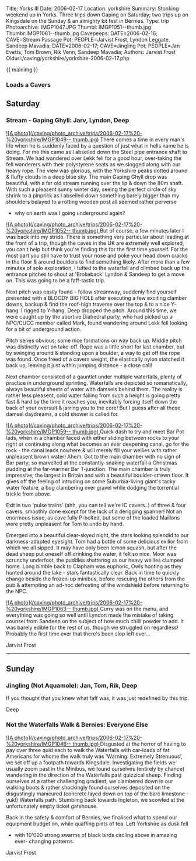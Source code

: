 Title: Yorks III 
Date: 2006-02-17
Location: yorkshire
Summary: Stonking weekend up in Yorks. Three trips down Gaping on Saturday; two trips up on Kingsdale on the Sunday &amp; an almighty kit fest in Bernies.
Type: trip
Photoarchive: IMGP1047.JPG
Thumbl: IMGP1051--thumb.jpg
Thumbr:IMGP1061--thumb.jpg
Cavepeeps: DATE=2006-02-16; CAVE=Stream Passage Pot; PEOPLE=Jarvist Frost, Lyndon Leggate, Sandeep Mavadia;
	   DATE=2006-02-17; CAVE=Jingling Pot; PEOPLE=Jan Evetts, Tom Brown, Rik Venn, Sandeep Mavadia;
Authors: Jarvist Frost
Oldurl:/caving/yorkshire/yorkshire-2006-02-17.php


{{ mainimg }}
### Loads a Cavers

## Saturday

### Stream - Gaping Ghyll: Jarv, Lyndon, Deep

[ ![A photo](/caving/photo_archive/trips/2006-02-17%20-%20yorkshire/IMGP1049--
thumb.jpg)
](/caving/photo_archive/trips/2006-02-17%20-%20yorkshire/IMGP1049.html) There
comes a time in every man's life when he is suddenly faced by a question of
just what in hells name he is doing. For me this came as I abseiled down the
Steel pipe entrance shaft to Stream. We had wandered over Lekk fell for a good
hour, over-taking the fell wanderers with their polystyrene seats as we
slogged along with our heavy rope. The view was glorious, with the Yorkshire
peaks dotted around &amp; fluffy clouds in a deep blue sky. The main Gaping
Ghyll drop was beautiful, with a far old stream running over the lip &amp;
down the 80m shaft. With such a pleasent sunny winter day, seeing the perfect
circle of sky shrink to a pinprick as I abseiled down something barely bigger
than my shoulders belayed to a rotting wooden post all seemed rather perverse
- why on earth was I going underground again?

[ ![A photo](/caving/photo_archive/trips/2006-02-17%20-%20yorkshire/IMGP1052--
thumb.jpg)
](/caving/photo_archive/trips/2006-02-17%20-%20yorkshire/IMGP1052.html) But of
course, a few minutes later I was back into my stride. There is something very
particular about leading at the front of a trip, though the caves in the UK
are extremely well explored, you can't help but think you're finding this for
the first time yourself. For the most part you still have to trust your nose
and poke your head down cracks in the floor &amp; around boulders to find
something likely. After more than a few minutes of solo exploration, I tutted
to the waterfall and climbed back up the entrance pitches to shout at
'Brokeback' Lyndon &amp; Sandeep to get a move on. This was going to be a
faff-tastic trip.

Next pitch was easily found - follow streamway, suddenly find yourself
presented with a BLOODY BIG HOLE after executing a few exciting clamber downs,
backup &amp; find the roof-high traverse over the top &amp; to a nice Y-hang.
I rigged to Y-hang, Deep dropped the pitch. Around this time, we were caught
up by the abortive Diahedral party, who had picked up a NPC/CUCC member called
Mark, found wandering around Lekk fell looking for a bit of underground
action.

Pitch series obvious; some nice formations on way back up. Middle pitch was
distinctly wet on take-off. Rope was a little short for last chamber, but by
swinging around &amp; standing upon a boulder, a way to get off the rope was
found. Once freed of a cavers weight, the elastically nylon statched it back
up, leaving it just within jumping distance - a close call!

Next chamber consisted of a gauntlet under multiple waterfalls, plenty of
practice in underground sprinting. Waterfalls are depicted so romanatically,
always beautiful sheets of water with damsels behind them. The reality is
rather less pleasent, cold water falling from such a height is going pretty
fast &amp; hard by the time it reaches you, inevitably forcing itself down the
back of your oversuit &amp; jarring you to the core! But I guess after all
those damsel daydreams, a cold shower is called for.

[ ![A photo](/caving/photo_archive/trips/2006-02-17%20-%20yorkshire/IMGP1059--
thumb.jpg)
](/caving/photo_archive/trips/2006-02-17%20-%20yorkshire/IMGP1059.html) Quick
dash to try and meet Bar Pot lads, when in a chamber faced with either sliding
between rocks to your right or continuing along what becomes an ever deepening
canal, go for the rock - the canal leads nowhere &amp; will merely fill your
wellies with rather unpleasent brown water! Ahem. Got to the main chamber with
no sign of Bar party; so marvelled at the constantly-snaking waterfall
a Christmas pudding at the far-warmer Bar T-junction. The main chamber is
truly impressive; the largest in Britain and with a beautiful boulder-strewn
floor. It gives off the feeling of intruding on some Suburbia-living giant's
tacky water feature, a bug clambering over gravel while dodging the torrential
trickle from above.

Exit in two 'pulse trains' (ahh, you can tell we're IC cavers..) of three
&amp; four cavers, smoothly done except for the lack of a derigging spanner!
Not an enormous issue, as cave fully P-bolted, but some of the loaded Maillons
were pretty unpleasent for Tom to undo by hand.

Emerged into a beautiful clear-skyed night, the stars looking splendid to our
darkness-adapted eyesight. Tom had a bottle of some delicious exilior from
which we all sipped. It may have only been lemon squash, but after the dead
sheep put oneself off drinking the water, it felt so nice. Moor was scrunchy
underfoot, the puddles shattering as our heavy wellies clumped home. Long
bimble back to Clapham was euphoric, Owls hooting as they hunted around the
lake - stars fantastically clear. Back in time to quickly change beside the
frozen-up minibus, before rescuing the others from the pub &amp; attempting an
ad-hoc defrosting of the windshield before returning to the NPC.

[ ![A photo](/caving/photo_archive/trips/2006-02-17%20-%20yorkshire/IMGP1063--
thumb.jpg)
](/caving/photo_archive/trips/2006-02-17%20-%20yorkshire/IMGP1063.html) Curry
was on the menu, and everything was going so well until Lyndon made the
mistake of taking counsel from Sandeep on the subject of how much chilli
powder to add. It was barely edible for the rest of us, though we struggled on
regardless! Probably the first time ever that there's been slop left over...

Jarvist Frost

* * *

## Sunday

### Jingling (Not Aquamole): Jan, Tom, Rik, Deep

If you thought that you knew what faff was, it was just redefined by this
trip.

Deep

### Not the Waterfalls Walk &amp; Bernies: Everyone Else

[ ![A photo](/caving/photo_archive/trips/2006-02-17%20-%20yorkshire/IMGP1046--
thumb.jpg)
](/caving/photo_archive/trips/2006-02-17%20-%20yorkshire/IMGP1046.html)
Disgusted at the horror of having to pay over three quid each to walk the
Waterfalls with car-loads of fat Americans for whome the walk truly was
'Warning: Extremely Strenuous', we set off up a footpath towards Kingsdale.
Investigating the fields we usually zoom past in the Minibus, we found
ourselves (entirely by chance) wandering in the direction of the Waterfalls
past quizzical sheep. Finding ourselves at a rather challenging gradient, we
clambered down in our walking boots &amp; rather shockingly found ourselves
deposited on the disgustingly manicured (concrete layed down on top of the
bare limestone - yuk!) Waterfalls path. Stumbling back towards Ingleton, we
scowled at the unfortunately empty ticket gatehouse.

Back in the safety &amp; comfort of Bernies, we finalised what to spend our
equipment budget on, while quaffing pints of tea. Left Yorkshire as dusk fell
- with 10'000 strong swarms of black birds circling above in amazing ever-
changing patterns.

Jarvist Frost

